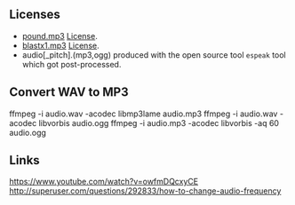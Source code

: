 Licenses
--------

* [pound.mp3](http://www.sounds.beachware.com/phone/pound.htm) [License](http://sounds.beachware.com/rights.htm).
* [blastx1.mp3](http://www.sounds.beachware.com/boombang/blastx1.htm) [License](http://sounds.beachware.com/rights.htm).
* audio[_pitch].(mp3,ogg) produced with the open source tool `espeak` tool which got post-processed.

Convert WAV to MP3
------------------

ffmpeg -i audio.wav -acodec libmp3lame audio.mp3
ffmpeg -i audio.wav -acodec libvorbis audio.ogg
ffmpeg -i audio.mp3 -acodec libvorbis -aq 60 audio.ogg

Links
-----

https://www.youtube.com/watch?v=owfmDQcxyCE
http://superuser.com/questions/292833/how-to-change-audio-frequency
